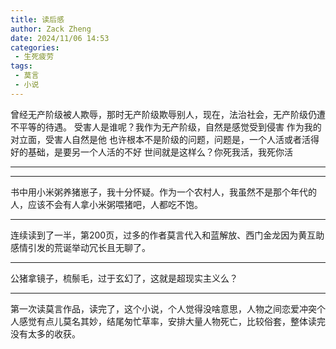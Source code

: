 ```yaml
---
title: 读后感
author: Zack Zheng
date: 2024/11/06 14:53
categories:
 - 生死疲劳
tags:
 - 莫言
 - 小说
---
```


曾经无产阶级被人欺辱，那时无产阶级欺辱别人，现在，法治社会，无产阶级仍遭不平等的待遇。
受害人是谁呢？我作为无产阶级，自然是感觉受到侵害
作为我的对立面，受害人自然是他
也许根本不是阶级的问题，问题是，一个人活或者活得好的基础，是要另一个人活的不好
世间就是这样么？你死我活，我死你活

--------------------

--------------------

书中用小米粥养猪崽子，我十分怀疑。作为一个农村人，我虽然不是那个年代的人，应该不会有人拿小米粥喂猪吧，人都吃不饱。


--------------------

连续读到了一半，第200页，过多的作者莫言代入和蓝解放、西门金龙因为黄互助感情引发的荒诞举动冗长且无聊了。


--------------------

公猪拿镜子，梳鬃毛，过于玄幻了，这就是超现实主义么？


--------------------

第一次读莫言作品，读完了，这个小说，个人觉得没啥意思，人物之间恋爱冲突个人感觉有点儿莫名其妙，结尾匆忙草率，安排大量人物死亡，比较俗套，整体读完没有太多的收获。
